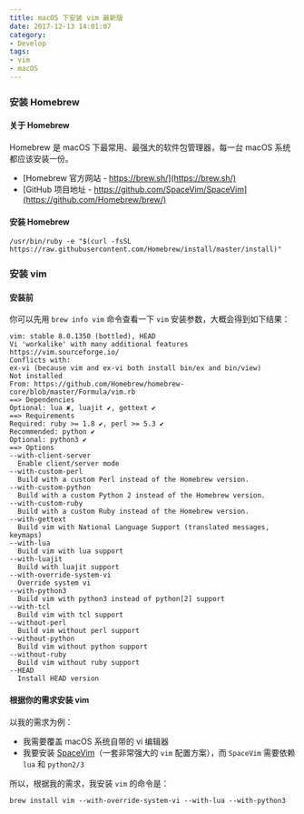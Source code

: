 ```yaml
---
title: macOS 下安装 vim 最新版
date: 2017-12-13 14:01:07
category:
- Develop
tags:
- vim
- macOS
---
```


### 安装 Homebrew

#### 关于 Homebrew

Homebrew 是 macOS 下最常用、最强大的软件包管理器，每一台 macOS 系统都应该安装一份。

- [Homebrew 官方网站 - https://brew.sh/](https://brew.sh/)
- [GitHub 项目地址 - https://github.com/SpaceVim/SpaceVim](https://github.com/Homebrew/brew/)

#### 安装 Homebrew

`/usr/bin/ruby -e "$(curl -fsSL https://raw.githubusercontent.com/Homebrew/install/master/install)"`

### 安装 vim

#### 安装前

你可以先用 `brew info vim` 命令查看一下 `vim` 安装参数，大概会得到如下结果：

```
vim: stable 8.0.1350 (bottled), HEAD
Vi 'workalike' with many additional features
https://vim.sourceforge.io/
Conflicts with:
ex-vi (because vim and ex-vi both install bin/ex and bin/view)
Not installed
From: https://github.com/Homebrew/homebrew-core/blob/master/Formula/vim.rb
==> Dependencies
Optional: lua ✘, luajit ✔, gettext ✔
==> Requirements
Required: ruby >= 1.8 ✔, perl >= 5.3 ✔
Recommended: python ✔
Optional: python3 ✔
==> Options
--with-client-server
  Enable client/server mode
--with-custom-perl
  Build with a custom Perl instead of the Homebrew version.
--with-custom-python
  Build with a custom Python 2 instead of the Homebrew version.
--with-custom-ruby
  Build with a custom Ruby instead of the Homebrew version.
--with-gettext
  Build vim with National Language Support (translated messages, keymaps)
--with-lua
  Build vim with lua support
--with-luajit
  Build with luajit support
--with-override-system-vi
  Override system vi
--with-python3
  Build vim with python3 instead of python[2] support
--with-tcl
  Build vim with tcl support
--without-perl
  Build vim without perl support
--without-python
  Build vim without python support
--without-ruby
  Build vim without ruby support
--HEAD
  Install HEAD version
```

#### 根据你的需求安装 vim

以我的需求为例：

- 我需要覆盖 macOS 系统自带的 vi 编辑器
- 我要安装 [SpaceVim](https://github.com/SpaceVim/SpaceVim)（一套非常强大的 `vim` 配置方案），而 `SpaceVim` 需要依赖 `lua` 和 `python2/3`

所以，根据我的需求，我安装 `vim` 的命令是：

```
brew install vim --with-override-system-vi --with-lua --with-python3
```
